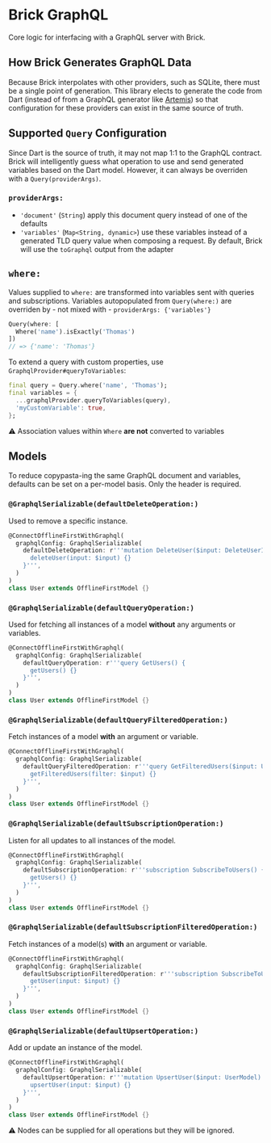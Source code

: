 # Brick GraphQL

Core logic for interfacing with a GraphQL server with Brick.

## How Brick Generates GraphQL Data

Because Brick interpolates with other providers, such as SQLite, there must be a single point of generation. This library elects to generate the code from Dart (instead of from a GraphQL generator like [Artemis](https://pub.dev/packages/artemis)) so that configuration for these providers can exist in the same source of truth.

## Supported `Query` Configuration

Since Dart is the source of truth, it may not map 1:1 to the GraphQL contract. Brick will intelligently guess what operation to use and send generated variables based on the Dart model. However, it can always be overriden with a `Query(providerArgs)`.

### `providerArgs:`

* `'document'` (`String`) apply this document query instead of one of the defaults
* `'variables'` (`Map<String, dynamic>`) use these variables instead of a generated TLD query value when composing a request. By default, Brick will use the `toGraphql` output from the adapter

## `where:`

Values supplied to `where:` are transformed into variables sent with queries and subscriptions. Variables autopopulated from `Query(where:)` are overriden by - not mixed with - `providerArgs: {'variables'}`

```dart
Query(where: [
  Where('name').isExactly('Thomas')
])
// => {'name': 'Thomas'}
```

To extend a query with custom properties, use `GraphqlProvider#queryToVariables`:

```dart
final query = Query.where('name', 'Thomas');
final variables = {
  ...graphqlProvider.queryToVariables(query),
  'myCustomVariable': true,
};
```

:warning: Association values within `Where` **are not** converted to variables

## Models

To reduce copypasta-ing the same GraphQL document and variables, defaults can be set on a per-model basis. Only the header is required.

### `@GraphqlSerializable(defaultDeleteOperation:)`

Used to remove a specific instance.

```dart
@ConnectOfflineFirstWithGraphql(
  graphqlConfig: GraphqlSerializable(
    defaultDeleteOperation: r'''mutation DeleteUser($input: DeleteUserInput!) {
      deleteUser(input: $input) {}
    }''',
  )
)
class User extends OfflineFirstModel {}
```

### `@GraphqlSerializable(defaultQueryOperation:)`

Used for fetching all instances of a model **without** any arguments or variables.

```dart
@ConnectOfflineFirstWithGraphql(
  graphqlConfig: GraphqlSerializable(
    defaultQueryOperation: r'''query GetUsers() {
      getUsers() {}
    }''',
  )
)
class User extends OfflineFirstModel {}
```

### `@GraphqlSerializable(defaultQueryFilteredOperation:)`

Fetch instances of a model **with** an argument or variable.

```dart
@ConnectOfflineFirstWithGraphql(
  graphqlConfig: GraphqlSerializable(
    defaultQueryFilteredOperation: r'''query GetFilteredUsers($input: UserFilter) {
      getFilteredUsers(filter: $input) {}
    }''',
  )
)
class User extends OfflineFirstModel {}
```

### `@GraphqlSerializable(defaultSubscriptionOperation:)`

Listen for all updates to all instances of the model.

```dart
@ConnectOfflineFirstWithGraphql(
  graphqlConfig: GraphqlSerializable(
    defaultSubscriptionOperation: r'''subscription SubscribeToUsers() {
      getUsers() {}
    }''',
  )
)
class User extends OfflineFirstModel {}
```

### `@GraphqlSerializable(defaultSubscriptionFilteredOperation:)`

Fetch instances of a model(s) **with** an argument or variable.

```dart
@ConnectOfflineFirstWithGraphql(
  graphqlConfig: GraphqlSerializable(
    defaultSubscriptionFilteredOperation: r'''subscription SubscribeToUser($input: UserModel) {
      getUser(input: $input) {}
    }''',
  )
)
class User extends OfflineFirstModel {}
```

### `@GraphqlSerializable(defaultUpsertOperation:)`

Add or update an instance of the model.

```dart
@ConnectOfflineFirstWithGraphql(
  graphqlConfig: GraphqlSerializable(
    defaultUpsertOperation: r'''mutation UpsertUser($input: UserModel) {
      upsertUser(input: $input) {}
    }''',
  )
)
class User extends OfflineFirstModel {}
```

:warning: Nodes can be supplied for all operations but they will be ignored.
